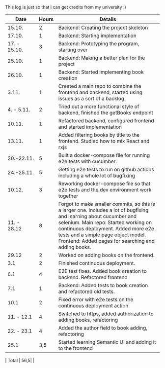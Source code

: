 This log is just so that I can get credits from my university :)

| Date         | Hours | Details                                                                                                                                                                                                                                                                                        |
| ------------ | ----- | ---------------------------------------------------------------------------------------------------------------------------------------------------------------------------------------------------------------------------------------------------------------------------------------------- |
| 15.10.       | 2     | Backend: Creating the project skeleton                                                                                                                                                                                                                                                         |
| 17.10.       | 1     | Backend: Starting implementation                                                                                                                                                                                                                                                               |
| 17. - 25.10. | 3     | Backend: Prototyping the program, starting over                                                                                                                                                                                                                                                |
| 25.10.       | 1     | Backend: Making a better plan for the project                                                                                                                                                                                                                                                  |
| 26.10.       | 1     | Backend: Started implementing book creation                                                                                                                                                                                                                                                    |
| 3.11.        | 1     | Created a main repo to combine the frontend and backend, started using issues as a sort of a backlog                                                                                                                                                                                           |
| 4. - 5.11.   | 2     | Tried out a more functional style of backend, finished the getBooks endpoint                                                                                                                                                                                                                   |
| 10.11.       | 1     | Refactored backend, configured frontend and started implementation                                                                                                                                                                                                                             |
| 13.11.       | 1     | Added filtering books by title to the frontend. Studied how to mix React and rxjs                                                                                                                                                                                                              |
| 20.-22.11.   | 5     | Built a docker-compose file for running e2e tests with cucumber.                                                                                                                                                                                                                               |
| 24.-25.11.   | 5     | Getting e2e tests to run on github actions including a whole lot of bugfixing                                                                                                                                                                                                                  |
| 10.12.       | 3     | Reworking docker-compose file so that e2e tests and the dev environment work together                                                                                                                                                                                                          |
| 11. - 28.12  | 8     | Forgot to make smaller commits, so this is a larger one. Includes a lot of bugfixing and learning about cucumber and selenium. Main repo: Started working on continuous deployment. Added more e2e tests and a simple page object model. Frontend: Added pages for searching and adding books. |
| 29.12        | 2     | Worked on adding books on the frontend.                                                                                                                                                                                                                                                        |
| 3.1          | 2     | Finished continuous deployment.                                                                                                                                                                                                                                                                |
| 6.1          | 4     | E2E test fixes. Added book creation to backend. Refactored frontend                                                                                                                                                                                                                            |
| 7.1          | 1     | Backend: Added tests to book creation and refactored old tests.                                                                                                                                                                                                                                |
| 10.1         | 2     | Fixed error with e2e tests on the continuous deployment action                                                                                                                                                                                                                                 |
| 11. - 12.1   | 4     | Switched to https, added authorization to adding books,                                                         refactoring                                                                                                                                                                    |
| 22. - 23.1   | 4     | Added the author field to book adding, refactoring                                                                                                                                                                                                                                             |
| 25.1         | 3,5   | Started learning Semantic UI and adding it to the frontend                                                                                                                                                                                                                                                                                               |

| Total        | 56,5|                                                                                                                                                                                                                                                                                                |
